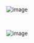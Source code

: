 ![image](https://github.com/HargunaniHarsha/Customer-Relationship-Management/assets/90439153/568d33b3-bfde-4449-a74f-f88a34b790ef)

<br>

![image](https://github.com/HargunaniHarsha/Customer-Relationship-Management/assets/90439153/fb7975f8-0d84-48a0-b329-a668e0c00da3)

<br>
